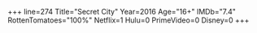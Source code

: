 +++
line=274
Title="Secret City"
Year=2016
Age="16+"
IMDb="7.4"
RottenTomatoes="100%"
Netflix=1
Hulu=0
PrimeVideo=0
Disney=0
+++

